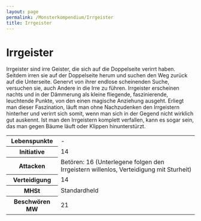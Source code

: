 ```yaml
---
layout: page
permalink: /Monsterkompendium/Irrgeister
title: Irrgeister
---
```


# Irrgeister

Irrgeister sind irre Geister, die sich auf die Doppelseite verirrt haben. Seitdem irren sie auf der Doppelseite herum und suchen den Weg zurück auf die Unterseite. Genervt von ihrer endlose scheinenden Suche, versuchen sie, auch Andere in die Irre zu führen. Irrgeister erscheinen nachts und in der Dämmerung als kleine fliegende, faszinierende, leuchtende Punkte, von den einen magische Anziehung ausgeht. Erliegt man dieser Faszination, läuft man ohne Nachzudenken den Irrgeistern hinterher und verirrt sich somit, wenn man sich in der Gegend nicht wirklich gut auskennt. Ist man den Irrgeistern komplett verfallen, kann es sogar sein, das man gegen Bäume läuft oder Klippen hinunterstürzt.

<table  >
<tbody>
<tr><th>Lebenspunkte</th><td>-</td></tr>
<tr><th>Initiative</th><td>14</td></tr>
<tr><th>Attacken</th><td>Betören: 16 (Unterlegene folgen den Irrgeistern willenlos, Verteidigung mit Sturheit)</td></tr>
<tr><th>Verteidigung</th><td>14</td></tr>
<tr><th>MHSt</th><td>Standardheld</td></tr>
<tr><th>Beschwören MW</th><td>21</td></tr>
</tbody>
</table>

